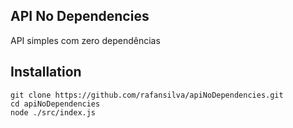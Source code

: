## API No Dependencies
API simples com zero dependências 

## Installation

```
git clone https://github.com/rafansilva/apiNoDependencies.git
cd apiNoDependencies
node ./src/index.js
```


